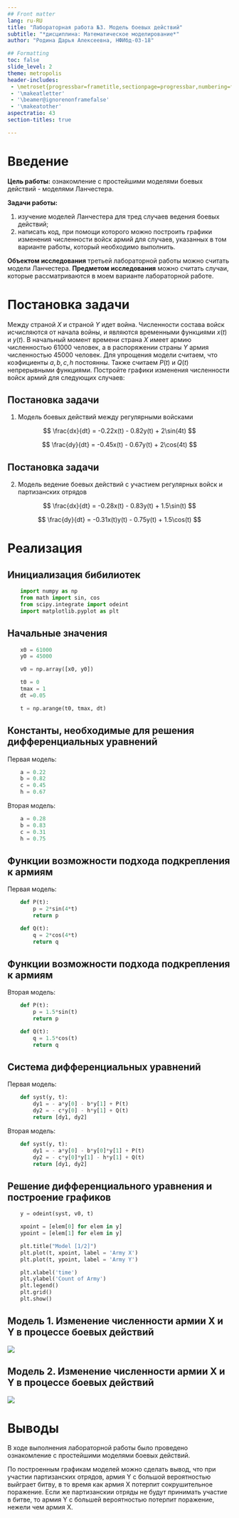 ```yaml
---
## Front matter
lang: ru-RU
title: "Лабораторная работа №3. Модель боевых действий"
subtitle: "*дисциплина: Математическое моделирование*"
author: "Родина Дарья Алексеевна, НФИбд-03-18"

## Formatting
toc: false
slide_level: 2
theme: metropolis
header-includes:
 - \metroset{progressbar=frametitle,sectionpage=progressbar,numbering=fraction}
 - '\makeatletter'
 - '\beamer@ignorenonframefalse'
 - '\makeatother'
aspectratio: 43
section-titles: true

---
```


# Введение

**Цель работы:** ознакомление с простейшими моделями боевых действий - моделями Ланчестера. 

**Задачи работы:**  
1. изучение моделей Ланчестера для тред случаев ведения боевых действий;  
2. написать код, при помощи которого можно построить графики изменения численности войск армий для случаев, указанных в том варианте работы, который необходимо выполнить. 

**Объектом исследования** третьей лабораторной работы можно считать модели Ланчестера. **Предметом исследования** можно считать случаи, которые рассматриваются в моем варианте лабораторной работе. 

# Постановка задачи 

Между страной $X$ и страной $Y$ идет война. Численности состава войск исчисляются от начала войны, и являются временными функциями $x(t)$ и $y(t)$. В начальный момент времени страна $X$ имеет армию численностью $61 000$ человек, а в распоряжении страны $Y$ армия численностью $45 000$ человек. Для упрощения модели считаем, что коэфициенты $a, b, c, h$ постоянны. Также считаем $P(t)$ и $Q(t)$ непрерывными функциями. Постройте графики изменения численности войск армий для следующих случаев:
 
## Постановка задачи

1. Модель боевых действий между регулярными войсками

$$ 
\frac{dx}{dt} = -0.22x(t) - 0.82y(t) + 2\sin(4t) 
$$

$$ 
\frac{dy}{dt} = -0.45x(t) - 0.67y(t) + 2\cos(4t)
$$

## Постановка задачи

2. Модель ведение боевых действий с участием регулярных войск и партизанских отрядов

$$ 
\frac{dx}{dt} = -0.28x(t) - 0.83y(t) + 1.5\sin(t) 
$$

$$ 
\frac{dy}{dt} = -0.31x(t)y(t) - 0.75y(t) + 1.5\cos(t)
$$

# Реализация 

## Инициализация бибилиотек

```py
	import numpy as np
	from math import sin, cos
	from scipy.integrate import odeint
	import matplotlib.pyplot as plt
```

## Начальные значения

```py
	x0 = 61000
	y0 = 45000

	v0 = np.array([x0, y0])

	t0 = 0
	tmax = 1
	dt =0.05

	t = np.arange(t0, tmax, dt)
```

## Константы, необходимые для решения дифференциальных уравнений

Первая модель:

```py 
	a = 0.22
	b = 0.82
	c = 0.45
	h = 0.67
```

Вторая модель:

```py
	a = 0.28
	b = 0.83
	c = 0.31
	h = 0.75
```

## Функции возможности подхода подкрепления к армиям 

Первая модель:

```py
	def P(t):
	    p = 2*sin(4*t)
	    return p

	def Q(t):
	    q = 2*cos(4*t)
	    return q
```
## Функции возможности подхода подкрепления к армиям 

Вторая модель:

```py
	def P(t):
	    p = 1.5*sin(t)
	    return p

	def Q(t):
	    q = 1.5*cos(t)
	    return q
```

## Система дифференциальных уравнений

Первая модель:

```py
	def syst(y, t):
	    dy1 = - a*y[0] - b*y[1] + P(t)
	    dy2 = - c*y[0] - h*y[1] + Q(t)
	    return [dy1, dy2]
```

Вторая модель:

```py
	def syst(y, t):
	    dy1 = - a*y[0] - b*y[0]*y[1] + P(t)
	    dy2 = - c*y[0]*y[1] - h*y[1] + Q(t)
	    return [dy1, dy2]
```

## Решение дифференциального уравнения и построение графиков

```py
	y = odeint(syst, v0, t)

	xpoint = [elem[0] for elem in y] 
	ypoint = [elem[1] for elem in y]

	plt.title("Model [1/2]")
	plt.plot(t, xpoint, label = 'Army X')
	plt.plot(t, ypoint, label = 'Army Y')

	plt.xlabel('time')
	plt.ylabel('Count of Army')
	plt.legend()
	plt.grid()
	plt.show()
```

## Модель 1. Изменение численности армии X и Y в процессе боевых действий

![](image/model1.png)

## Модель 2. Изменение численности армии X и Y в процессе боевых действий


![](image/model2.png)

# Выводы

В ходе выполнения лабораторной работы было проведено ознакомление с простейшими моделями боевых действий. 

По построенным графикам моделей можно сделать вывод, что при участии партизанских отрядов, армия Y с большой вероятностью выйграет битву, в то время как армия X потерпит сокрушительное поражение. Если же партизанскии отряды не будут принимать участие в битве, то армия Y с большей вероятностью потерпит поражение, нежели чем армия X. 